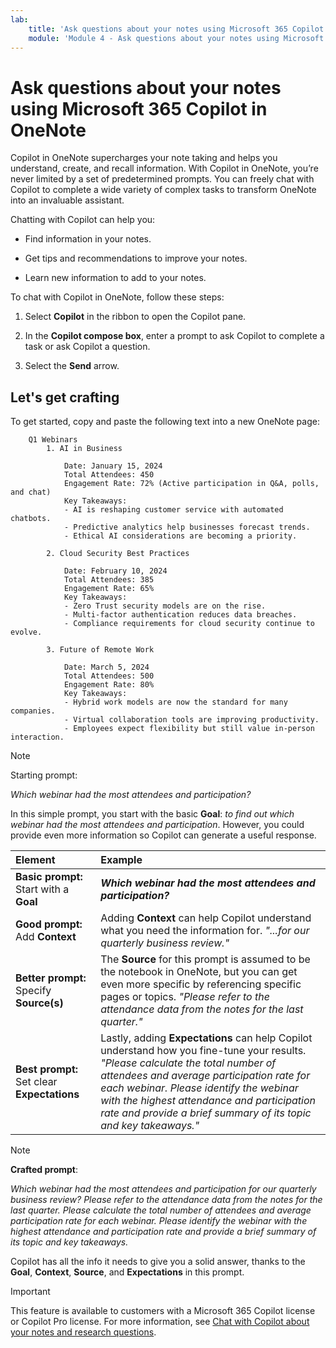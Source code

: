 ```yaml
---
lab:
    title: 'Ask questions about your notes using Microsoft 365 Copilot in OneNote'
    module: 'Module 4 - Ask questions about your notes using Microsoft 365 Copilot in OneNote'
---
```


# Ask questions about your notes using Microsoft 365 Copilot in OneNote

Copilot in OneNote supercharges your note taking and helps you understand, create, and recall information. With Copilot in OneNote, you’re never limited by a set of predetermined prompts. You can freely chat with Copilot to complete a wide variety of complex tasks to transform OneNote into an invaluable assistant.

Chatting with Copilot can help you:

- Find information in your notes.

- Get tips and recommendations to improve your notes.

- Learn new information to add to your notes.

To chat with Copilot in OneNote, follow these steps:

1. Select **Copilot** in the ribbon to open the Copilot pane.

1. In the **Copilot compose box**, enter a prompt to ask Copilot to complete a task or ask Copilot a question.

1. Select the **Send** arrow.

## Let's get crafting

To get started, copy and paste the following text into a new OneNote page:

```text
    Q1 Webinars
        1. AI in Business
    
            Date: January 15, 2024
            Total Attendees: 450
            Engagement Rate: 72% (Active participation in Q&A, polls, and chat)
            Key Takeaways:
            - AI is reshaping customer service with automated chatbots.
            - Predictive analytics help businesses forecast trends.
            - Ethical AI considerations are becoming a priority.
        
        2. Cloud Security Best Practices
        
            Date: February 10, 2024
            Total Attendees: 385
            Engagement Rate: 65%
            Key Takeaways:
            - Zero Trust security models are on the rise.
            - Multi-factor authentication reduces data breaches.
            - Compliance requirements for cloud security continue to evolve.
        
        3. Future of Remote Work
    
            Date: March 5, 2024
            Total Attendees: 500
            Engagement Rate: 80%
            Key Takeaways:
            - Hybrid work models are now the standard for many companies.
            - Virtual collaboration tools are improving productivity.
            - Employees expect flexibility but still value in-person interaction.
```

> [!NOTE]
> Starting prompt:
>
> _Which webinar had the most attendees and participation?_

In this simple prompt, you start with the basic **Goal**: _to find out which webinar had the most attendees and participation_. However, you could provide even more information so Copilot can generate a useful response.

| Element | Example |
| :------ | :------- |
| **Basic prompt:** Start with a **Goal** | **_Which webinar had the most attendees and participation?_** |
| **Good prompt:** Add **Context** | Adding **Context** can help Copilot understand what you need the information for. _"...for our quarterly business review."_ |
| **Better prompt:** Specify **Source(s)** | The **Source** for this prompt is assumed to be the notebook in OneNote, but you can get even more specific by referencing specific pages or topics. _"Please refer to the attendance data from the notes for the last quarter."_ |
| **Best prompt:** Set clear **Expectations** | Lastly, adding **Expectations** can help Copilot understand how you fine-tune your results. _"Please calculate the total number of attendees and average participation rate for each webinar. Please identify the webinar with the highest attendance and participation rate and provide a brief summary of its topic and key takeaways."_ |

> [!NOTE]
> **Crafted prompt**:
>
> _Which webinar had the most attendees and participation for our quarterly business review? Please refer to the attendance data from the notes for the last quarter. Please calculate the total number of attendees and average participation rate for each webinar. Please identify the webinar with the highest attendance and participation rate and provide a brief summary of its topic and key takeaways._

Copilot has all the info it needs to give you a solid answer, thanks to the **Goal**, **Context**, **Source**, and **Expectations** in this prompt.

> [!IMPORTANT]
> This feature is available to customers with a Microsoft 365 Copilot license or Copilot Pro license. For more information, see [Chat with Copilot about your notes and research questions](https://support.microsoft.com/office/chat-with-copilot-about-your-notes-and-research-questions-8be75b91-d4d3-461e-af9a-fadfe208b589).
